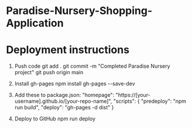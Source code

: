 # Paradise-Nursery-Shopping-Application
# Deployment instructions
1. Push code
  git add .
  git commit -m "Completed Paradise Nursery project"
  git push origin main

2. Install gh-pages
   npm install gh-pages --save-dev

3. Add these to package.json:
   "homepage": "https://[your-username].github.io/[your-repo-name]",
"scripts": {
  "predeploy": "npm run build",
  "deploy": "gh-pages -d dist"
}

4. Deploy to GitHub
   npm run deploy
